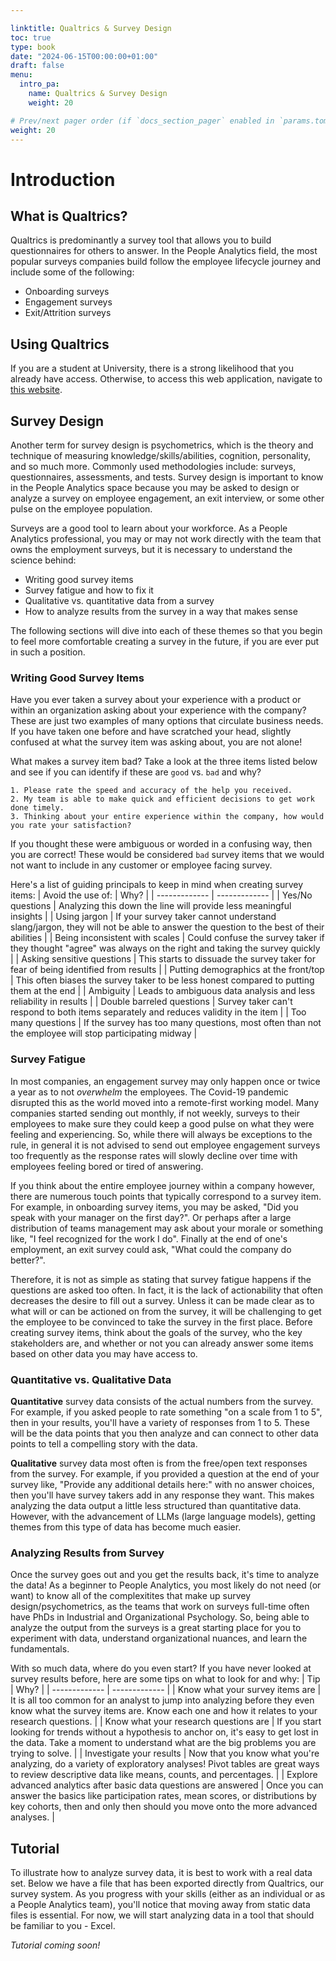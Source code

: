 ```yaml
---

linktitle: Qualtrics & Survey Design
toc: true
type: book
date: "2024-06-15T00:00:00+01:00"
draft: false
menu:
  intro_pa:
    name: Qualtrics & Survey Design
    weight: 20

# Prev/next pager order (if `docs_section_pager` enabled in `params.toml`)
weight: 20
---
```


# Introduction

## What is Qualtrics?

Qualtrics is predominantly a survey tool that allows you to build questionnaires for others to answer. In the People Analytics field, the most popular surveys companies build follow the employee lifecycle journey and include some of the following:
- Onboarding surveys
- Engagement surveys
- Exit/Attrition surveys

## Using Qualtrics

If you are a student at University, there is a strong likelihood that you already have access. Otherwise, to access this web application, navigate to [this website](https://www.qualtrics.com/free-account/?utm_lp=nav-sticky-banner). 

## Survey Design

Another term for survey design is psychometrics, which is the theory and technique of measuring knowledge/skills/abilities, cognition, personality, and so much more. Commonly used methodologies include: surveys, questionnaires, assessments, and tests. Survey design is important to know in the People Analytics space because you may be asked to design or analyze a survey on employee engagement, an exit interview, or some other pulse on the employee population.

Surveys are a good tool to learn about your workforce. As a People Analytics professional, you may or may not work directly with the team that owns the employment surveys, but it is necessary to understand the science behind: 
- Writing good survey items
- Survey fatigue and how to fix it
- Qualitative vs. quantitative data from a survey
- How to analyze results from the survey in a way that makes sense

The following sections will dive into each of these themes so that you begin to feel more comfortable creating a survey in the future, if you are ever put in such a position.

### Writing Good Survey Items 

Have you ever taken a survey about your experience with a product or within an organization asking about your experience with the company? These are just two examples of many options that circulate business needs. If you have taken one before and have scratched your head, slightly confused at what the survey item was asking about, you are not alone! 

What makes a survey item bad? Take a look at the three items listed below and see if you can identify if these are `good` vs. `bad` and why?

``` 
1. Please rate the speed and accuracy of the help you received. 
2. My team is able to make quick and efficient decisions to get work done timely.
3. Thinking about your entire experience within the company, how would you rate your satisfaction?
```

If you thought these were ambiguous or worded in a confusing way, then you are correct! These would be considered `bad` survey items that we would not want to include in any customer or employee facing survey. 

Here's a list of guiding principals to keep in mind when creating survey items: 
| Avoid the use of:  | Why? |
| ------------- | ------------- |
| Yes/No questions  | Analyzing this down the line will provide less meaningful insights |
| Using jargon  | If your survey taker cannot understand slang/jargon, they will not be able to answer the question to the best of their abilities |
| Being inconsistent with scales  | Could confuse the survey taker if they thought "agree" was always on the right and taking the survey quickly |
| Asking sensitive questions  | This starts to dissuade the survey taker for fear of being identified from results |
| Putting demographics at the front/top  | This often biases the survey taker to be less honest compared to putting them at the end |
| Ambiguity | Leads to ambiguous data analysis and less reliability in results |
| Double barreled questions | Survey taker can't respond to both items separately and reduces validity in the item |
| Too many questions | If the survey has too many questions, most often than not the employee will stop participating midway |

### Survey Fatigue

In most companies, an engagement survey may only happen once or twice a year as to not *overwhelm* the employees. The Covid-19 pandemic disrupted this as the world moved into a remote-first working model. Many companies started sending out monthly, if not weekly, surveys to their employees to make sure they could keep a good pulse on what they were feeling and experiencing. So, while there will always be exceptions to the rule, in general it is not advised to send out employee engagement surveys too frequently as the response rates will slowly decline over time with employees feeling bored or tired of answering.  

If you think about the entire employee journey within a company however, there are numerous touch points that typically correspond to a survey item. For example, in onboarding survey items, you may be asked, "Did you speak with your manager on the first day?". Or perhaps after a large distribution of teams management may ask about your morale or something like, "I feel recognized for the work I do". Finally at the end of one's employment, an exit survey could ask, "What could the company do better?". 

Therefore, it is not as simple as stating that survey fatigue happens if the questions are asked too often. In fact, it is the lack of actionability that often decreases the desire to fill out a survey. Unless it can be made clear as to what will or can be actioned on from the survey, it will be challenging to get the employee to be convinced to take the survey in the first place. Before creating survey items, think about the goals of the survey, who the key stakeholders are, and whether or not you can already answer some items based on other data you may have access to.

### Quantitative vs. Qualitative Data

**Quantitative** survey data consists of the actual numbers from the survey. For example, if you asked people to rate something "on a scale from 1 to 5", then in your results, you'll have a variety of responses from 1 to 5. These will be the data points that you then analyze and can connect to other data points to tell a compelling story with the data.

**Qualitative** survey data most often is from the free/open text responses from the survey. For example, if you provided a question at the end of your survey like, "Provide any additional details here:" with no answer choices, then you'll have survey takers add in any response they want. This makes analyzing the data output a little less structured than quantitative data. However, with the advancement of LLMs (large language models), getting themes from this type of data has become much easier.


### Analyzing Results from Survey

Once the survey goes out and you get the results back, it's time to analyze the data! As a beginner to People Analytics, you most likely do not need (or want) to know all of the complexitites that make up survey design/psychometrics, as the teams that work on surveys full-time often have PhDs in Industrial and Organizational Psychology. So, being able to analyze the output from the surveys is a great starting place for you to experiment with data, understand organizational nuances, and learn the fundamentals. 

With so much data, where do you even start? If you have never looked at survey results before, here are some tips on what to look for and why: 
| Tip  | Why? |
| ------------- | ------------- |
| Know what your survey items are  | It is all too common for an analyst to jump into analyzing before they even know what the survey items are. Know each one and how it relates to your research questions. |
| Know what your research questions are | If you start looking for trends without a hypothesis to anchor on, it's easy to get lost in the data. Take a moment to understand what are the big problems you are trying to solve. |
| Investigate your results | Now that you know what you're analyzing, do a variety of exploratory analyses! Pivot tables are great ways to review descriptive data like means, counts, and percentages. |
| Explore advanced analytics after basic data questions are answered | Once you can answer the basics like participation rates, mean scores, or distributions by key cohorts, then and only then should you move onto the more advanced analyses. |


## Tutorial

To illustrate how to analyze survey data, it is best to work with a real data set. Below we have a file that has been exported directly from Qualtrics, our survey system. As you progress with your skills (either as an individual or as a People Analytics team), you'll notice that moving away from static data files is essential. For now, we will start analyzing data in a tool that should be familiar to you - Excel.

*Tutorial coming soon!*

